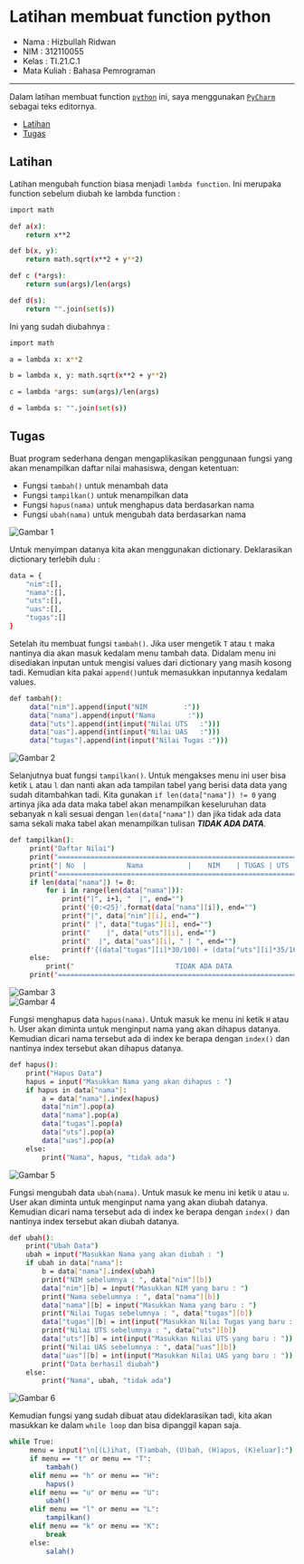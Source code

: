 # Latihan membuat function python  

* Nama          : Hizbullah Ridwan
* NIM           : 312110055
* Kelas         : TI.21.C.1
* Mata Kuliah   : Bahasa Pemrograman
----------------------------------
Dalam latihan membuat function [`python`](https://www.python.org/) ini, saya menggunakan [`PyCharm`](https://www.jetbrains.com/pycharm/) sebagai teks editornya.     
    
* [Latihan](https://github.com/Ridwanwildan/Dictionary-Python#latihan)         
* [Tugas](https://github.com/Ridwanwildan/Dictionary-Python#tugas)        

## Latihan      

Latihan mengubah function biasa menjadi `lambda function`. Ini merupaka function sebelum diubah ke lambda function :          
```bash
import math

def a(x):
    return x**2

def b(x, y):
    return math.sqrt(x**2 + y**2)

def c (*args):
    return sum(args)/len(args)

def d(s):
    return "".join(set(s))
```              
Ini yang sudah diubahnya :             
```bash
import math

a = lambda x: x**2

b = lambda x, y: math.sqrt(x**2 + y**2)

c = lambda *args: sum(args)/len(args)

d = lambda s: "".join(set(s))
```         

## Tugas           

Buat program sederhana dengan mengaplikasikan penggunaan fungsi yang akan menampilkan daftar nilai mahasiswa, dengan ketentuan:             
* Fungsi `tambah()` untuk menambah data                
* Fungsi `tampilkan()` untuk menampilkan data                
* Fungsi `hapus(nama)` untuk menghapus data berdasarkan nama                
* Fungsi `ubah(nama)` untuk mengubah data berdasarkan nama                

![Gambar 1](screenshot/flowchart.png)         

Untuk menyimpan datanya kita akan menggunakan dictionary. Deklarasikan dictionary terlebih dulu :           
```bash
data = {
    "nim":[],
    "nama":[],
    "uts":[],
    "uas":[],
    "tugas":[]
}
```         

Setelah itu membuat fungsi `tambah()`. Jika user mengetik `T` atau `t` maka nantinya dia akan masuk kedalam menu tambah data. Didalam menu ini disediakan inputan untuk mengisi values dari dictionary yang masih kosong tadi. Kemudian kita pakai `append()`untuk memasukkan inputannya kedalam values.                             
```bash
def tambah():
     data["nim"].append(input("NIM         :"))
     data["nama"].append(input("Nama        :"))
     data["uts"].append(int(input("Nilai UTS   :")))
     data["uas"].append(int(input("Nilai UAS   :")))
     data["tugas"].append(int(input("Nilai Tugas :")))
```         
![Gambar 2](screenshot/img1.PNG)          

Selanjutnya buat fungsi `tampilkan()`. Untuk mengakses menu ini user bisa ketik `L` atau `l` dan nanti akan ada tampilan tabel yang berisi data data yang sudah ditambahkan tadi. Kita gunakan `if len(data["nama"]) != 0` yang artinya jika ada data maka tabel akan menampilkan keseluruhan data sebanyak n kali sesuai dengan `len(data["nama"])` dan jika tidak ada data sama sekali maka tabel akan menampilkan tulisan ***TIDAK ADA DATA***.          
```bash
def tampilkan():
     print("Daftar Nilai")
     print("==========================================================================")
     print("| No  |          Nama           |    NIM    | TUGAS | UTS | UAS |  AKHIR |")
     print("==========================================================================")
     if len(data["nama"]) != 0:
         for i in range(len(data["nama"])):
             print("|", i+1, "  |", end="")
             print('{0:<25}'.format(data["nama"][i]), end="")
             print("|", data["nim"][i], end="")
             print(" |", data["tugas"][i], end="")
             print("    |", data["uts"][i], end="")
             print("  |", data["uas"][i], " | ", end="")
             print(f'{(data["tugas"][i]*30/100) + (data["uts"][i]*35/100) + (data["uas"][i]*35/100) :.2f}', " |")
     else:
         print("                         TIDAK ADA DATA                               ")      
     print("==========================================================================")
```         
![Gambar 3](screenshot/img2.PNG)          
![Gambar 4](screenshot/img3.PNG)          

Fungsi menghapus data `hapus(nama)`. Untuk masuk ke menu ini ketik `H` atau `h`. User akan diminta untuk menginput nama yang akan dihapus datanya. Kemudian dicari nama tersebut ada di index ke berapa dengan `index()` dan nantinya index tersebut akan dihapus datanya.                 
```bash
def hapus():
    print("Hapus Data")
    hapus = input("Masukkan Nama yang akan dihapus : ")
    if hapus in data["nama"]:
        a = data["nama"].index(hapus)
        data["nim"].pop(a)
        data["nama"].pop(a)
        data["tugas"].pop(a)
        data["uts"].pop(a)
        data["uas"].pop(a)
    else:
        print("Nama", hapus, "tidak ada")
```         
![Gambar 5](screenshot/img4.PNG)          

Fungsi mengubah data `ubah(nama)`. Untuk masuk ke menu ini ketik `U` atau `u`. User akan diminta untuk menginput nama yang akan diubah datanya. Kemudian dicari nama tersebut ada di index ke berapa dengan `index()` dan nantinya index tersebut akan diubah datanya.                 
```bash
def ubah():
    print("Ubah Data")
    ubah = input("Masukkan Nama yang akan diubah : ")
    if ubah in data["nama"]:
        b = data["nama"].index(ubah)
        print("NIM sebelumnya : ", data["nim"][b])
        data["nim"][b] = input("Masukkan NIM yang baru : ")
        print("Nama sebelumnya : ", data["nama"][b])
        data["nama"][b] = input("Masukkan Nama yang baru : ")
        print("Nilai Tugas sebelumnya : ", data["tugas"][b])
        data["tugas"][b] = int(input("Masukkan Nilai Tugas yang baru : "))
        print("Nilai UTS sebelumnya : ", data["uts"][b])
        data["uts"][b] = int(input("Masukkan Nilai UTS yang baru : "))
        print("Nilai UAS sebelumnya : ", data["uas"][b])
        data["uas"][b] = int(input("Masukkan Nilai UAS yang baru : "))
        print("Data berhasil diubah")
    else:
        print("Nama", ubah, "tidak ada")
```         
![Gambar 6](screenshot/img5.PNG)          

Kemudian fungsi yang sudah dibuat atau dideklarasikan tadi, kita akan masukkan ke dalam `while loop` dan bisa dipanggil kapan saja.                
```bash
while True:
     menu = input("\n[(L)ihat, (T)ambah, (U)bah, (H)apus, (K)eluar]:")
     if menu == "t" or menu == "T":
         tambah()
     elif menu == "h" or menu == "H":
         hapus()
     elif menu == "u" or menu == "U":
         ubah()
     elif menu == "l" or menu == "L":
         tampilkan()     
     elif menu == "k" or menu == "K":
         break
     else:
         salah()
```         